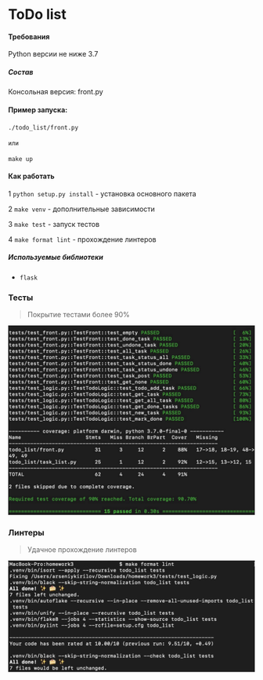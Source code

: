 # ToDo list

#### Требования
Python версии не ниже 3.7

##### Состав
Консольная версия: front.py

#### Пример запуска: 
    ./todo_list/front.py
    
    или
    
    make up

#### Как работать 
1 `python setup.py install` - установка основного пакета

2 `make venv` - дополнительные зависимости

3 `make test` - запуск тестов

4 `make format lint` - прохождение линтеров
    
##### Используемые библиотеки
* `flask`

### Тесты
> Покрытие тестами более 90%

![Game](img/test.png)

### Линтеры
> Удачное прохождение линтеров
 
![Game](img/linter.jpg)